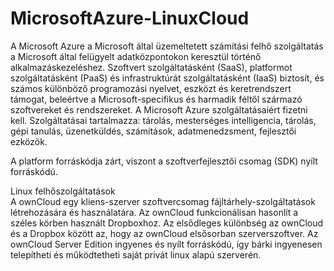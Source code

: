 # MicrosoftAzure-LinuxCloud
A Microsoft Azure a Microsoft által üzemeltetett számítási felhő szolgáltatás a Microsoft által felügyelt adatközpontokon keresztül történő alkalmazáskezeléshez. Szoftvert szolgáltatásként (SaaS), platformot szolgáltatásként (PaaS) és infrastruktúrát szolgáltatásként (IaaS) biztosít, és számos különböző programozási nyelvet, eszközt és keretrendszert támogat, beleértve a Microsoft-specifikus és harmadik féltől származó szoftvereket és rendszereket. A Microsoft Azure szolgáltatásaiért fizetni kell.
Szolgáltatásai tartalmazza: tárolás, mesterséges intelligencia, tárolás, gépi tanulás, üzenetküldés, számítások, adatmenedzsment, fejlesztői ezközök.  

A platform forráskódja zárt, viszont a szoftverfejlesztői csomag (SDK) nyílt forráskódú.  

Linux felhőszolgáltatások  
A ownCloud egy kliens-szerver szoftvercsomag fájltárhely-szolgáltatások létrehozására és használatára. Az ownCloud funkcionálisan hasonlít a széles körben használt Dropboxhoz. Az elsődleges különbség az ownCloud és a Dropbox között az, hogy az ownCloud elsősorban szerverszoftver. Az ownCloud Server Edition ingyenes és nyílt forráskódú, így bárki ingyenesen telepítheti és működtetheti saját privát linux alapú szerverén.
